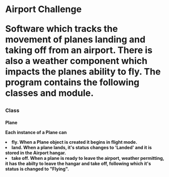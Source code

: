 <h1>Airport Challenge

Software which tracks the movement of planes landing and taking off from an airport. There is also a weather component which impacts the planes ability to fly. The program contains the following classes and module.

<h3>Class
<h4>Plane
<p>Each instance of a Plane can
<li>fly. When a Plane object is created it begins in flight mode.
<li>land. When a plane lands, it's status changes to 'Landed' and it is stored in the Airport hangar. 
<li>take off. When a plane is ready to leave the airport, weather permitting, it has the abilty to leave the hangar and take off, following which it's status is changed to "Flying".
